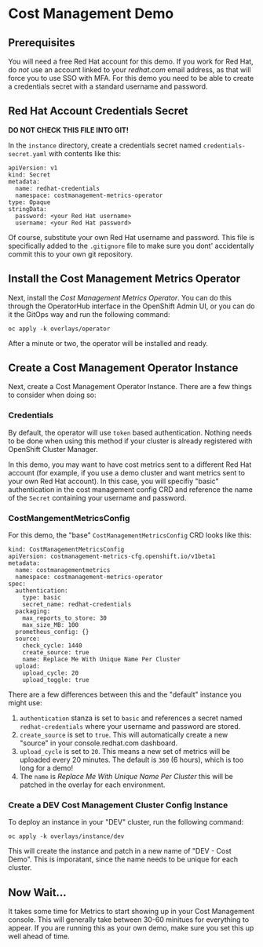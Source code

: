 # Cost Management Demo

## Prerequisites

You will need a free Red Hat account for this demo.  If you work for Red Hat, do *not* use an account linked to your *redhat.com* email address, as that will force you to use SSO with MFA.  For this demo you need to be able to create a credentials secret with a standard username and password.

## Red Hat Account Credentials Secret

**DO NOT CHECK THIS FILE INTO GIT!**

In the `instance` directory, create a credentials secret named `credentials-secret.yaml` with contents like this:

```
apiVersion: v1
kind: Secret
metadata:
  name: redhat-credentials
  namespace: costmanagement-metrics-operator
type: Opaque
stringData:
  password: <your Red Hat username>
  username: <your Red Hat password>
```

Of course, substitute your own Red Hat username and password.  This file is specifically added to the `.gitignore` file to make sure you dont' accidentally commit this to your own git repository.

## Install the Cost Management Metrics Operator

Next, install the *Cost Management Metrics Operator*.  You can do this through the OperatorHub interface in the OpenShift Admin UI, or you can do it the GitOps way and run the following command:

```
oc apply -k overlays/operator
```

After a minute or two, the operator will be installed and ready.

## Create a Cost Management Operator Instance

Next, create a Cost Management Operator Instance.  There are a few things to consider when doing so:

### Credentials

By default, the operator will use `token` based authentication.  Nothing needs to be done when using this method if your cluster is already registered with OpenShift Cluster Manager.

In this demo, you may want to have cost metrics sent to a different Red Hat account (for example, if you use a demo cluster and want metrics sent to your own Red Hat account).  In this case, you will specifiy "basic" authentication in the cost management config CRD and reference the name of the `Secret` containing your username and password.

### CostMangementMetricsConfig

For this demo, the "base" `CostManagementMetricsConfig` CRD looks like this:

```
kind: CostManagementMetricsConfig
apiVersion: costmanagement-metrics-cfg.openshift.io/v1beta1
metadata:
  name: costmanagementmetrics
  namespace: costmanagement-metrics-operator
spec:
  authentication:
    type: basic
    secret_name: redhat-credentials
  packaging:
    max_reports_to_store: 30
    max_size_MB: 100
  prometheus_config: {}
  source:
    check_cycle: 1440
    create_source: true
    name: Replace Me With Unique Name Per Cluster
  upload:
    upload_cycle: 20
    upload_toggle: true
```

There are a few differences between this and the "default" instance you might use:

1. `authentication` stanza is set to `basic` and references a secret named `redhat-credentials` where your username and password are stored.
2. `create_source` is set to `true`.  This will automatically create a new "source" in your console.redhat.com dashboard.
3. `upload_cycle` is set to `20`.  This means a new set of metrics will be uploaded every 20 minutes.  The default is `360` (6 hours), which is too long for a demo!
4. The `name` is *Replace Me With Unique Name Per Cluster* this will be patched in the overlay for each environment.

### Create a DEV Cost Management Cluster Config Instance

To deploy an instance in your "DEV" cluster, run the following command:

```
oc apply -k overlays/instance/dev
```

This will create the instance and patch in a new name of "DEV - Cost Demo".  This is imporatant, since the name needs to be unique for each cluster.

## Now Wait...

It takes some time for Metrics to start showing up in your Cost Management console.  This will generally take between 30-60 minitues for everything to appear.  If you are running this as your own demo, make sure you set this up well ahead of time.



